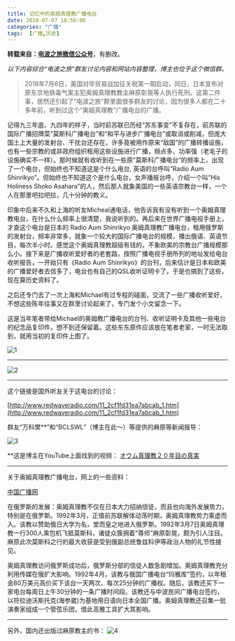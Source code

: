 ```yaml
---
title: 记忆中的奥姆真理教广播电台
date: 2018-07-07 18:58:08
categories: "广播"
tags:  [广播,历史]
---
```

**转载来自：[电波之旅微信公众号](https://mp.weixin.qq.com/s/-OZ8D0RDiyykbhnz6FUKDA)**，有删改。

*以下内容综合“电波之旅”群友讨论内容和网站内容整理，博主也位于这个微信群。*

> 2018年7月6日，美国对华贸易战加征关税第一期启动，同日，日本宣布对原东京地铁毒气案主犯奥姆真理教教主麻原彰晃等人执行死刑。这第二件事，居然还引起了“电波之旅”群里面很多群友的讨论，因为很多人都在二十多年前，听到过这个“奥姆真理教”广播电台的广播。

<!--more-->

记得九三年底、九四年的样子，当时前苏联已历经“苏东事变”不复存在，前苏联的国际广播招牌菜“莫斯科广播电台”和“和平与进步广播电台”或取消或削减，但庞大国土上大量的发射台、干扰台还存在，许多竟被用作原来“敌国”的广播转播设施，也有一些宗教的或非政府组织租用这些设施进行广播，频点多、功率强（老毛子的设施确实不一样）。那时候就有收听到在一些原“莫斯科广播电台”的频率上，出现了一个电台，但始终也不知道这是个什么电台, 英语的台呼叫“Radio Aum Shinrikyo”。但始终也不知道这个是什么电台，女声播报台呼，介绍一个叫“His Holiness Shoko Asahara”的人，然后那人就象美国的一些英语宗教台一样，一个人在那里吧拉吧拉，几十分钟的教义。

印象中后来不久和上海的听友Micheal通电话，他告诉我有没有听到一个奥姆真理教电台，在什么什么频率上很清楚，我说听到的。再后来在世界广播电视手册上，才查这个电台是日本的 Radio Aum Shinrikyo 奥姆真理教广播电台，租用俄罗斯的发射台，频率非常多，就象一个较大的国际广播电台的规模，播出俄语、英语节目，每次半小时。感觉这个奥姆真理教超级有钱的，不象欧美的宗教台广播规模那么小。接下来是广播收听爱好者的老套路，按照广播电视手册所列的地址发给电台收听报告，一开始只有《Radio Aum Shinrikyo》的台刊，后来估计是日本和欧美的广播爱好者去信多了，电台也有自己的QSL收听证明卡了，于是也搞到了这些，现在算历史资料了。

之后还专门去了一次上海和Michael有过专程的碰面，交流了一些广播收听爱好，不想这些陈年往事又在群里讨论起来了，专门发个小文留念一下。

这是当年笔者带给Michael的奥姆教广播电台的台刊、收听证明卡及其他一些电台的纪念品复印件，想不到还保留着。这些东东原件应该放在笔者老家，一时无法取到，就用当初的复印件上图了。

![1](https://c.ibcl.us/RadioAumShinrikyo-History_20180707/1.jpg "1")

---

![2](https://c.ibcl.us/RadioAumShinrikyo-History_20180707/2.jpg "2")

---

这个链接是国外听友关于这电台的讨论：

[http://www.redwaveradio.com/11_2cf1fd31ea7abcab_1.htm](http://www.redwaveradio.com/11_2cf1fd31ea7abcab_1.htm)

群友“万科樊**”和“BCLSWL”（博主在此～）等提供的麻原等新闻报导：

![3](https://c.ibcl.us/RadioAumShinrikyo-History_20180707/3.jpg "3")

**这是博主在YouTube上面找到的视频：
[オウム真理教２０年目の真実](http://lcx.unaux.com/watch?v=Ia4H_6HJuxs)

---

关于奥姆真理教广播电台，网上的一些资料：

[中国广播网](http://www.cnr.cn/2011tfzt/ldbjb/kbzzda/201105/t20110503_507955365.html)

在俄罗斯的发展：奥姆真理教不仅在日本大力招纳信徒，而且也向海外发展势力，特别是在俄罗斯。1992年3月，正值前苏联解体动荡时期，奥姆真理教势力乘虚而入。该教以赞助俄日大学为名，堂而皇之地进入俄罗斯。1992年3月7日奥姆真理教一行300人乘包机飞抵莫斯科，诸徒众簇拥着“尊师”麻原彰晃，颇为引人注目。麻原此次莫斯科之行的最大收获是受到俄副总统鲁兹科伊等政治人物的礼节性接见。

奥姆真理教访问俄罗斯成功后，俄罗斯分部的信徒人数急剧增加。奥姆真理教充分利用传媒在俄扩大影响。1992年4月，该教与俄国广播电台“玛雅库”签约，以年租金80万美元高价买下该台一天两次、每次25分钟的广播权。随后，该教还买下一家电台每周日上午30分钟的一条广播时间段。该教还与中波民间广播电台签约，以符拉迪沃斯托克(海参崴)为基地用日语向日本全国广播。奥姆真理教还召集一批演奏家组成一个管弦乐团，借此高雅工具扩大其影响。

---

另外，国内还出版过麻原教主的书：
![4](https://c.ibcl.us/RadioAumShinrikyo-History_20180707/4.jpg "4")